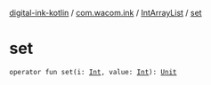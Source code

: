 [digital-ink-kotlin](../../index.md) / [com.wacom.ink](../index.md) / [IntArrayList](index.md) / [set](./set.md)

# set

`operator fun set(i: `[`Int`](https://kotlinlang.org/api/latest/jvm/stdlib/kotlin/-int/index.html)`, value: `[`Int`](https://kotlinlang.org/api/latest/jvm/stdlib/kotlin/-int/index.html)`): `[`Unit`](https://kotlinlang.org/api/latest/jvm/stdlib/kotlin/-unit/index.html)